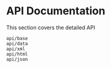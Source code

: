 # API Documentation
This section covers the detailed API

```{toctree}
api/base
api/data
api/xml
api/html
api/json
```
